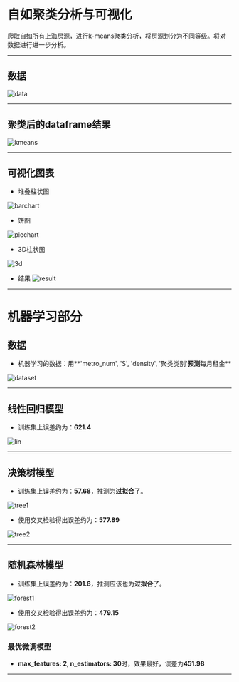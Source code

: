 ﻿# 自如聚类分析与可视化
爬取自如所有上海房源，进行k-means聚类分析，将房源划分为不同等级。将对数据进行进一步分析。

---

## 数据
![data](pic/data.png)

---

## 聚类后的dataframe结果

![kmeans](pic/housingdata.PNG)

---

## 可视化图表

- 堆叠柱状图

![barchart](pic/barchart.PNG)

- 饼图

![piechart](pic/浦东不同类别房源.png)

- 3D柱状图

![3d](pic/3d.PNG)

- 结果
![result](pic/图表分析结果.png)

---

# 机器学习部分

## 数据

- 机器学习的数据：用**'metro_num', 'S', 'density', '聚类类别'**预测**每月租金**

![dataset](pic/机器学习数据.PNG)

---

## 线性回归模型

- 训练集上误差约为：**621.4**

![lin](pic/线性回归模型.PNG)

---

## 决策树模型

- 训练集上误差约为：**57.68**，推测为**过拟合**了。

![tree1](pic/决策树1.PNG)

- 使用交叉检验得出误差约为：**577.89**

![tree2](pic/决策树2.PNG)

---

## 随机森林模型

- 训练集上误差约为：**201.6**，推测应该也为**过拟合**了。

![forest1](pic/随机森林1.PNG)

- 使用交叉检验得出误差约为：**479.15**

![forest2](pic/随机森林2.PNG)

### 最优微调模型
- **max_features: 2, n_estimators: 30**时，效果最好，误差为**451.98**

---



